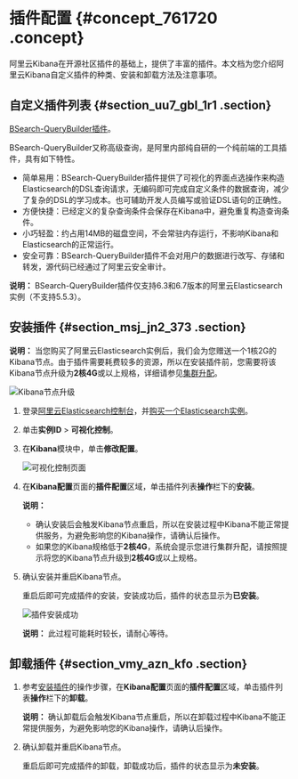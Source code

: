 # 插件配置 {#concept_761720 .concept}

阿里云Kibana在开源社区插件的基础上，提供了丰富的插件。本文档为您介绍阿里云Kibana自定义插件的种类、安装和卸载方法及注意事项。

## 自定义插件列表 {#section_uu7_gbl_1r1 .section}

[BSearch-QueryBuilder插件](cn.zh-CN/用户指南/可视化控制/Kibana/BSearch-QueryBuilder插件使用介绍.md#)。

BSearch-QueryBuilder又称高级查询，是阿里内部纯自研的一个纯前端的工具插件，具有如下特性。

-   简单易用：BSearch-QueryBuilder插件提供了可视化的界面点选操作来构造Elasticsearch的DSL查询请求，无编码即可完成自定义条件的数据查询，减少了复杂的DSL的学习成本。也可辅助开发人员编写或验证DSL语句的正确性。
-   方便快捷：已经定义的复杂查询条件会保存在Kibana中，避免重复构造查询条件。
-   小巧轻盈：约占用14MB的磁盘空间，不会常驻内存运行，不影响Kibana和Elasticsearch的正常运行。
-   安全可靠：BSearch-QueryBuilder插件不会对用户的数据进行改写、存储和转发，源代码已经通过了阿里云安全审计。

**说明：** BSearch-QueryBuilder插件仅支持6.3和6.7版本的阿里云Elasticsearch实例（不支持5.5.3）。

## 安装插件 {#section_msj_jn2_373 .section}

**说明：** 当您购买了阿里云Elasticsearch实例后，我们会为您赠送一个1核2G的Kibana节点。由于插件需要耗费较多的资源，所以在安装插件前，您需要将该Kibana节点升级为**2核4G**或以上规格，详细请参见[集群升配](cn.zh-CN/用户指南/实例管理/集群升配.md#)。

![Kibana节点升级](http://static-aliyun-doc.oss-cn-hangzhou.aliyuncs.com/assets/img/615344/156559948249787_zh-CN.png)

1.  登录[阿里云Elasticsearch控制台](https://elasticsearch.console.aliyun.com/)，并[购买一个Elasticsearch实例](../../../../cn.zh-CN/快速入门/开通阿里云Elasticsearch服务.md#)。
2.  单击**实例ID** \> **可视化控制**。
3.  在**Kibana**模块中，单击**修改配置**。

    ![可视化控制页面](http://static-aliyun-doc.oss-cn-hangzhou.aliyuncs.com/assets/img/216001/156559948249321_zh-CN.png)

4.  在**Kibana配置**页面的**插件配置**区域，单击插件列表**操作**栏下的**安装**。

    **说明：** 

    -   确认安装后会触发Kibana节点重启，所以在安装过程中Kibana不能正常提供服务，为避免影响您的Kibana操作，请确认后操作。
    -   如果您的Kibana规格低于**2核4G**，系统会提示您进行集群升配，请按照提示将您的Kibana节点升级到**2核4G**或以上规格。
5.  确认安装并重启Kibana节点。

    重启后即可完成插件的安装，安装成功后，插件的状态显示为**已安装**。

    ![插件安装成功](http://static-aliyun-doc.oss-cn-hangzhou.aliyuncs.com/assets/img/216001/156559948249322_zh-CN.png)

    **说明：** 此过程可能耗时较长，请耐心等待。


## 卸载插件 {#section_vmy_azn_kfo .section}

1.  参考[安装插件](#section_msj_jn2_373)的操作步骤，在**Kibana配置**页面的**插件配置**区域，单击插件列表**操作**栏下的**卸载**。

    **说明：** 确认卸载后会触发Kibana节点重启，所以在卸载过程中Kibana不能正常提供服务，为避免影响您的Kibana操作，请确认后操作。

2.  确认卸载并重启Kibana节点。

    重启后即可完成插件的卸载，卸载成功后，插件的状态显示为**未安装**。


